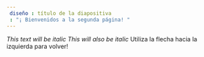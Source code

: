 ```yaml
---
 diseño : título de la diapositiva
 : "¡ Bienvenidos a la segunda página! "
---
```

*This text will be italic*
_This will also be italic_
Utiliza la flecha hacia la izquierda para volver!
